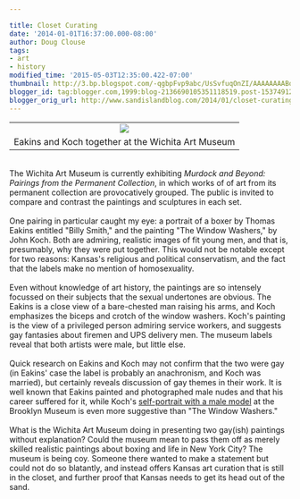 ```yaml
---

title: Closet Curating
date: '2014-01-01T16:37:00.000-08:00'
author: Doug Clouse
tags:
- art
- history
modified_time: '2015-05-03T12:35:00.422-07:00'
thumbnail: http://3.bp.blogspot.com/-qgbpFvp9abc/UsSvfuqOnZI/AAAAAAAABqc/nZGIeRFWOz8/s72-c/Wichita.jpg
blogger_id: tag:blogger.com,1999:blog-2136690105351118519.post-1537491238083314594
blogger_orig_url: http://www.sandislandblog.com/2014/01/closet-curating.html
---
```


<table align="center" cellpadding="0" cellspacing="0" class="tr-caption-container" style="margin-left: auto; margin-right: auto; text-align: center;"><tbody><tr><td style="text-align: center;"><a href="http://3.bp.blogspot.com/-qgbpFvp9abc/UsSvfuqOnZI/AAAAAAAABqc/nZGIeRFWOz8/s1600/Wichita.jpg" imageanchor="1" style="margin-left: auto; margin-right: auto;"><img border="0" src="http://3.bp.blogspot.com/-qgbpFvp9abc/UsSvfuqOnZI/AAAAAAAABqc/nZGIeRFWOz8/s1600/Wichita.jpg" /></a></td></tr><tr><td class="tr-caption" style="text-align: center;">Eakins and Koch together at the Wichita Art Museum</td></tr></tbody></table><br /><div class="separator" style="clear: both; text-align: left;">The Wichita Art Museum is currently exhibiting&nbsp;<i>Murdock and Beyond: Pairings from the Permanent Collection</i>, in which works of of art from its permanent collection are provocatively grouped. The public is invited to compare and contrast the paintings and sculptures in each set.&nbsp;</div><br />One pairing in particular caught my eye: a portrait of a boxer by Thomas Eakins entitled "Billy Smith," and the painting "The Window Washers," by John Koch. Both are admiring, realistic images of fit young men, and that is, presumably, why they were put together. This would not be notable except for two reasons: Kansas's religious and political conservatism, and the fact that the labels make no mention of homosexuality.<br /><br />Even without knowledge of art history, the paintings are so intensely focussed on their subjects that the sexual undertones are obvious. The Eakins is a close view of a bare-chested man raising his arms, and Koch emphasizes the biceps and crotch of the window washers. Koch's painting is the view of a privileged person admiring service workers, and suggests gay fantasies about firemen and UPS delivery men. The museum labels reveal that both artists were male, but little else.<br /><br />Quick research on Eakins and Koch may not confirm that the two were gay (in Eakins' case the label is probably an anachronism, and Koch was married), but certainly reveals discussion of gay themes in their work. It is well known that Eakins painted and photographed male nudes and that his career suffered for it, while Koch's <a href="http://www.brooklynmuseum.org/opencollection/objects/1450/The_Sculptor" target="_blank">self-portrait with a male model</a> at the Brooklyn Museum is even more suggestive than "The Window Washers."<br /><br />What is the Wichita Art Museum doing in presenting two gay(ish) paintings without explanation? Could the museum mean to pass them off as merely skilled realistic paintings about boxing and life in New York City? The museum is being coy. Someone there wanted to make a statement but could not do so blatantly, and instead offers Kansas art curation that is still in the closet, and further proof that Kansas needs to get its head out of the sand.<br /><div style="font-family: Helvetica;"><br /></div><div style="font-family: Helvetica;"><br /></div>